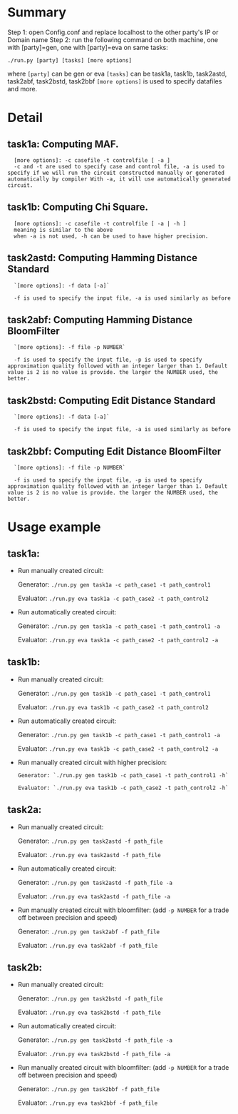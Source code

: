 Summary
================
Step 1: open Config.conf and replace localhost to the other party's IP or Domain name
Step 2: run the following command on both machine, one with [party]=gen, one with [party]=eva on same tasks:

`./run.py [party] [tasks] [more options]`

where 
`[party]` can be gen or eva
`[tasks]` can be task1a, task1b, task2astd, task2abf, task2bstd, task2bbf
`[more options]` is used to specify datafiles and more.


Detail
====================
task1a: Computing MAF.
---------------------
      [more options]: -c casefile -t controlfile [ -a ]
      -c and -t are used to specify case and control file, -a is used to specify if we will run the circuit constructed manually or generated automatically by compiler With -a, it will use automatically generated circuit.

task1b: Computing Chi Square.
---------------------
      [more options]: -c casefile -t controlfile [ -a | -h ]
      meaning is similar to the above
      when -a is not used, -h can be used to have higher precision.

task2astd: Computing Hamming Distance Standard
---------------------
      `[more options]: -f data [-a]`

      -f is used to specify the input file, -a is used similarly as before

task2abf: Computing Hamming Distance BloomFilter
---------------------
      `[more options]: -f file -p NUMBER`

      -f is used to specify the input file, -p is used to specify approximation quality followed with an integer larger than 1. Default value is 2 is no value is provide. the larger the NUMBER used, the better.

task2bstd: Computing Edit Distance Standard
---------------------
      `[more options]: -f data [-a]`

      -f is used to specify the input file, -a is used similarly as before

task2bbf: Computing Edit Distance BloomFilter
---------------------
      `[more options]: -f file -p NUMBER`

      -f is used to specify the input file, -p is used to specify approximation quality followed with an integer larger than 1. Default value is 2 is no value is provide. the larger the NUMBER used, the better.


Usage example
=======================
task1a:
---------------------
  - Run manually created circuit:

      Generator: `./run.py gen task1a -c path_case1 -t path_control1`

      Evaluator: `./run.py eva task1a -c path_case2 -t path_control2`

  - Run automatically created circuit:

      Generator: `./run.py gen task1a -c path_case1 -t path_control1 -a`

      Evaluator: `./run.py eva task1a -c path_case2 -t path_control2 -a`

task1b:
---------------------
  - Run manually created circuit:

      Generator: `./run.py gen task1b -c path_case1 -t path_control1`

      Evaluator: `./run.py eva task1b -c path_case2 -t path_control2`

 -  Run automatically created circuit:

      Generator: `./run.py gen task1b -c path_case1 -t path_control1 -a`

      Evaluator: `./run.py eva task1b -c path_case2 -t path_control2 -a`

- Run manually created circuit with higher precision:

      Generator: `./run.py gen task1b -c path_case1 -t path_control1 -h`

      Evaluator: `./run.py eva task1b -c path_case2 -t path_control2 -h`

task2a:
---------------------
 -  Run manually created circuit:

      Generator: `./run.py gen task2astd -f path_file`

      Evaluator: `./run.py eva task2astd -f path_file`

 -  Run automatically created circuit:

      Generator: `./run.py gen task2astd -f path_file -a`

      Evaluator: `./run.py eva task2astd -f path_file -a`

  - Run manually created circuit with bloomfilter: (add `-p NUMBER` for a trade off between precision and speed)

      Generator: `./run.py gen task2abf -f path_file`

      Evaluator: `./run.py eva task2abf -f path_file`


task2b:
---------------------
  - Run manually created circuit:

      Generator: `./run.py gen task2bstd -f path_file`

      Evaluator: `./run.py eva task2bstd -f path_file`

  - Run automatically created circuit:

      Generator: `./run.py gen task2bstd -f path_file -a`

      Evaluator: `./run.py eva task2bstd -f path_file -a`

  - Run manually created circuit with bloomfilter: (add `-p NUMBER` for a trade off between precision and speed)

      Generator: `./run.py gen task2bbf -f path_file` 

      Evaluator: `./run.py eva task2bbf -f path_file`
